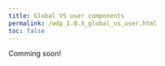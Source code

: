 ```yaml
---
title: Global VS user components
permalink: /wdp_1.0.X_global_vs_user.html
toc: false
---
```


Comming soon!
